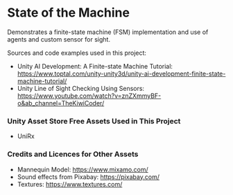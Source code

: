 # State of the Machine
Demonstrates a finite-state machine (FSM) implementation and use of agents and custom sensor for sight.

Sources and code examples used in this project:
- Unity AI Development: A Finite-state Machine Tutorial: https://www.toptal.com/unity-unity3d/unity-ai-development-finite-state-machine-tutorial/
- Unity Line of Sight Checking Using Sensors: https://www.youtube.com/watch?v=znZXmmyBF-o&ab_channel=TheKiwiCoder/

### Unity Asset Store Free Assets Used in This Project
- UniRx

### Credits and Licences for Other Assets
- Mannequin Model: https://www.mixamo.com/
- Sound effects from Pixabay: https://pixabay.com/
- Textures: https://www.textures.com/

